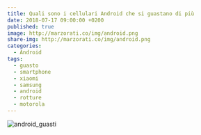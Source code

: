 ```yaml
---
title: Quali sono i cellulari Android che si guastano di più
date: 2018-07-17 09:00:00 +0200
published: true
image: http://marzorati.co/img/android.png
share-img: http://marzorati.co/img/android.png
categories:
  - Android
tags:
  - guasto
  - smartphone
  - xiaomi
  - samsung
  - android
  - rotture
  - motorola
---
```

![android_guasti](https://farm1.staticflickr.com/920/43413947012_d7a8586d5c_o.jpg)   
<br>
